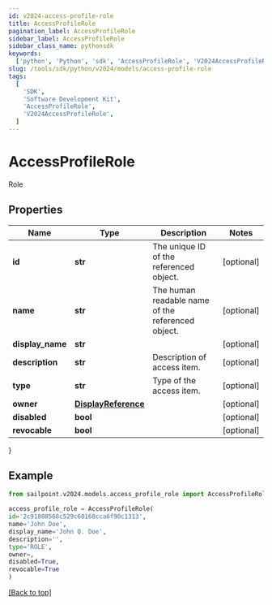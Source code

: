 ```yaml
---
id: v2024-access-profile-role
title: AccessProfileRole
pagination_label: AccessProfileRole
sidebar_label: AccessProfileRole
sidebar_class_name: pythonsdk
keywords:
  ['python', 'Python', 'sdk', 'AccessProfileRole', 'V2024AccessProfileRole']
slug: /tools/sdk/python/v2024/models/access-profile-role
tags:
  [
    'SDK',
    'Software Development Kit',
    'AccessProfileRole',
    'V2024AccessProfileRole',
  ]
---
```


# AccessProfileRole

Role

## Properties

| Name | Type | Description | Notes |
| --- | --- | --- | --- |
| **id** | **str** | The unique ID of the referenced object. | [optional] |
| **name** | **str** | The human readable name of the referenced object. | [optional] |
| **display_name** | **str** |  | [optional] |
| **description** | **str** | Description of access item. | [optional] |
| **type** | **str** | Type of the access item. | [optional] |
| **owner** | [**DisplayReference**](display-reference) |  | [optional] |
| **disabled** | **bool** |  | [optional] |
| **revocable** | **bool** |  | [optional] |

}

## Example

```python
from sailpoint.v2024.models.access_profile_role import AccessProfileRole

access_profile_role = AccessProfileRole(
id='2c91808568c529c60168cca6f90c1313',
name='John Doe',
display_name='John Q. Doe',
description='',
type='ROLE',
owner=,
disabled=True,
revocable=True
)

```

[[Back to top]](#)
